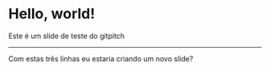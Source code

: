 # Hello, world!
Este é um slide de teste do gitpitch

---
Com estas três linhas eu estaria criando um novo slide?
